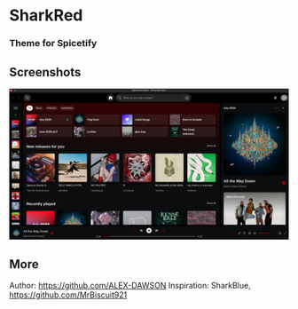 # SharkRed

### Theme for Spicetify

## Screenshots
![SharkRed](./screenshot.png)

## More
Author: https://github.com/ALEX-DAWSON
Inspiration: SharkBlue, https://github.com/MrBiscuit921